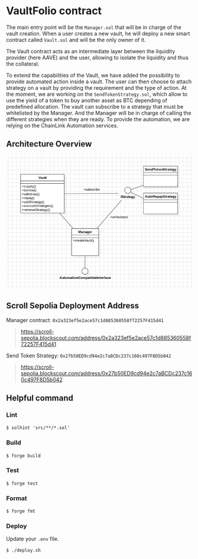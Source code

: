 # VaultFolio contract

The main entry point will be the `Manager.sol` that will be in charge of the vault creation. When a user creates a new vault, he will deploy a new smart contract called `Vault.sol` and will be the only owner of it.

The Vault contract acts as an intermediate layer between the liquidity provider (here AAVE) and the user, allowing to isolate the liquidity and thus the collateral. 

To extend the capabilities of the Vault, we have added the possibility to provide automated action inside a vault. The user can then choose to attach strategy on a vault by providing the requirement and the type of action. At the moment, we are working on the `SendTokenStrategy.sol`, which allow to use the yield of a token to buy another asset as BTC depending of predefined allocation. The vault can subscribe to a strategy that must be whitelisted by the Manager. And the Manager will be in charge of calling the different strategies when they are ready. To provide the automation, we are relying on the ChainLink Automation services.


## Architecture Overview

![Architecture overview](./diagram.png)



## Scroll Sepolia Deployment Address

Manager contract: `0x2a323ef5e2ace57c1d885360558f72257F415d41`
> https://scroll-sepolia.blockscout.com/address/0x2a323ef5e2ace57c1d885360558f72257F415d41

Send Token Strategy: `0x27b50ED9cd94e2c7aBCDc237c160c497F8D5b042`
> https://scroll-sepolia.blockscout.com/address/0x27b50ED9cd94e2c7aBCDc237c160c497F8D5b042


## Helpful command

### Lint

```shell
$ solhint 'src/**/*.sol'
```

### Build

```shell
$ forge build
```

### Test

```shell
$ forge test
```

### Format

```shell
$ forge fmt
```

### Deploy

Update your `.env` file.

```shell
$ ./deploy.sh
```
